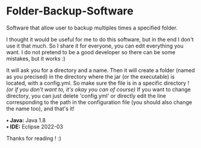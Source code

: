 # Folder-Backup-Software
Software that allow user to backup multiples times a specified folder.

I thought it would be useful for me to do this software, but in the end I don't use it that much. So I share it for everyone, you can edit everything you want.
I do not pretend to be a good developer so there can be some mistakes, but it works :)

It will ask you for a directory and a name. Then it will create a folder (named as you precised) in the directory where the jar (or the executable) is located, with a config.yml. So make sure the file is in a specific directory ! *(or if you don't want to, it's okay you can of course)*
If you want to change directory, you can just delete 'config.yml' or directly edit the line corresponding to the path in the configuration file (you should also change the name too), and that's it!

**• Java:** Java 1.8 <br>
**• IDE:** Eclipse 2022-03

Thanks for reading ! :)
